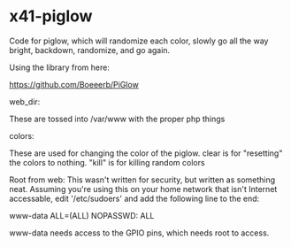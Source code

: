 x41-piglow
==========

Code for piglow, which will randomize each color, slowly go all the way bright, backdown, randomize, and go again.

Using the library from here: 

https://github.com/Boeeerb/PiGlow

web_dir:

These are tossed into /var/www with the proper php things

colors:

These are used for changing the color of the piglow. 
clear is for "resetting" the colors to nothing.
"kill" is for killing random colors


Root from web:
This wasn't written for security, but written as something neat. Assuming 
you're using this on your home network that isn't Internet accessable,
edit '/etc/sudoers' and add the following line to the end:

www-data ALL=(ALL) NOPASSWD: ALL

www-data needs access to the GPIO pins, which needs root to access.
